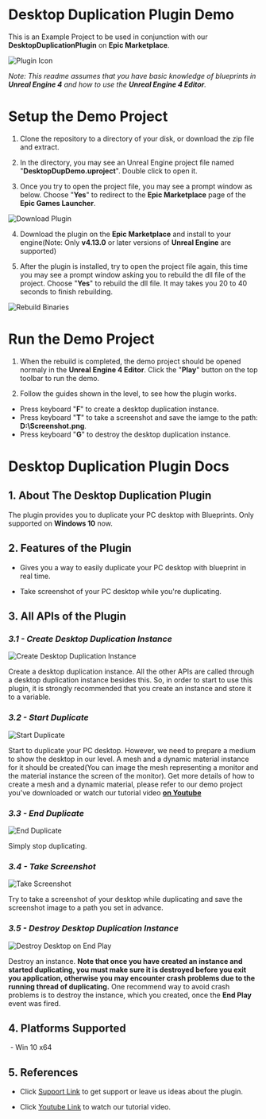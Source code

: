 # Desktop Duplication Plugin Demo
This is an Example Project to be used in conjunction with our **DesktopDuplicationPlugin** on **Epic Marketplace**.

![Plugin Icon](https://lh3.googleusercontent.com/CAyUgJYVkM2_HKOmCQNpvZNEM8IlJLch_XqnUbwOmMJQ8WHjGONtH1tNb0Fl-9RdakNojUOtMA6nM86HQGC6x7xOERdX0W7aMfclA61PSXF6NkQb4wiWFXyzv6hdLlpHIhyHPhUXJDHAGZKFrbCM2AMBog2AOZ-XDybS1nV2MljxsLgsP6rvF1QL7C3_EGjgafVWhTY6l6sa-iXGb2J7607671UYXJcEXwGRBnYUFnlrhULoWh7IwKLhR40pAYdBDDarw9b-pgs8TVo_6yrJ1ovsw6UJc4ku8PQm5_lyTUL7mPVg_8cVR4WyvJon7KZGjPBVzAqvYpoW3k2-vTCHgtm2CWv8TPxQ96v7YgnStJiGam_d7nwwx-vw_235-McVA0s10CyQVnxvUyTvKIYSz1Lj2T8_AK-5o8pPaWtNW8BPSD3w1FlUjc0Fu0Hc9FLEA7h3eFxzvcezs0ZLl_AAZtGh3A9JrEpqyanmhQhtMNk6xc15u5rnYt78ceBeJB5sKxhuG1FEJuF27uxHNjXTp5BxZK84TK_tWi-8Jjf3KHZtxWaAcR4QR2ARCgsFe8-NQqH-X8gFdDKGhBz9LsOH9oBTZVbAflkOGPcRUYQ3UWRvala9KAaGoQQSBenhgjhn1hS-U8Nq0KOeN-GQGVr_7wI7CXjyzkRKVO3YzcYpSA=s128-no)

_Note: This readme assumes that you have basic knowledge of blueprints in **Unreal Engine 4** and how to use the **Unreal Engine 4 Editor**._

# Setup the Demo Project

  1. Clone the repository to a directory of your disk, or download the zip file and extract.

  2. In the directory, you may see an Unreal Engine project file named "**DesktopDupDemo.uproject**". Double click to open it.

  3. Once you try to open the project file, you may see a prompt window as below. Choose "**Yes**" to redirect to the **Epic Marketplace** page of the **Epic Games Launcher**.
  
![Download Plugin](https://lh3.googleusercontent.com/HWnm9b3E_dqllVfa4zwrKGsrEqOmH2hpOq7MCj9abgc1Heb8otPCG4DkCTeI9u04HzAdA4oTLESuZKk4BWIWqlGaCpQWrrnGpAai0R0I31j1oFzlCKLvgqKwuNIQ-XmDxHDY0Gdqbo-jfQ0Xy_g6LZn4ItPvTbpO4zFAGn5y4HagGUADIbEfxVJ8ADXn7aerDWTW7kvvaAJXZSwefD2e8IU-XoSBzT3kMl_I56hPGHjEMOM_N4hBK-K1uFkVZQOs-4sa2piog36OVV7d8VSLT5COmXWwovMVOEa4pyTpVqTvTBG5_xWOA8stc6NmVpfK8ww6eIuK7tUfnV80Li3KFNhqNNt7EMFlIkuTd-cTLcKsQcjsMGZtApTry-5uqDxIfhtpTSiCabrLaEftdhJehpghYnagxsidy-6tJSHPTNI6Uc_lPvkSKiCE2Tj1ZfTrOlQPOeIYZjdjItvCkfoCdwHbfvwNE-MbNrFNSvJ-_GIyWHtXCzbB5cHI1Gk1iZk1Pdko8KBWewtamColprd3Vqjc21QGwpIvTvOr_kLpNLwkCXFDVYS96F0hOp2S7qAekOiuJi944n2-Mt4iWCv8QIwKERiojab0KwUnXmFwnofS-3dyOYLn=w406-h196-no)


  4. Download the plugin on the **Epic Marketplace** and install to your engine(Note: Only **v4.13.0** or later versions of **Unreal Engine** are supported)

  5. After the plugin is installed, try to open the project file again, this time you may see a prompt window asking you to rebuild the dll file of the project. Choose "**Yes**" to rebuild the dll file. It may takes you 20 to 40 seconds to finish rebuilding. 

![Rebuild Binaries](https://lh3.googleusercontent.com/wePJFYwzuzJZejec3_Mk7v2UWiba85CNwVYAM9TfOGNjnhEJb0yss4vSTrU4zLElVJmamScZuRs_auo27g2lk7qvBNDMwNeL5RFKn3IRd7IPOQYxHslAafZvMtSUlmS878MnQX2ShkoEE1IUUSOxNIuWvhOygTaabjBGRM6FQ8-9r2u_EIBT5ZBT2DqAcCfJXInNy2w8L5PT8VFeazkuooBTCX__IPO6szCn04OHm0wSrkrJmI4AZdDVgMC437dS0fNpEzX26Dr8Sn21VFhz9xNlk7fFnRnFngvrbujnvYpAYtGQ8Dv6YH6O_1ObzvCTO58bHZADBOwOK8M2NX8BXl5auyCZXPLpTNnHa798Qkk0i2udrakLe4fLamSoUV0VSz4pwPDjlzHmSH-O93Roiv-XhjsKChvZHYFC5GextqjWMGc-t7Q3nb4zPP_4CCgTDH0PqJ5APTYM6t5nl9HJljIHw1mNCSsQf0dEo68EpJj_YCF6ZC_fIUianME49eq4VOEyo7i7Qj9EEAH0B3bEWXDtsm7bLvVlhWS6M3bqY6P6z28V6MngF9LkVIpbTl4pFYT5IdVvkckUGZzbPq-2Hui9tiMyIeTUfR6wKAjMcWcF6qs9=w439-h248-no)

# Run the Demo Project

  1. When the rebuild is completed, the demo project should be opened normaly in the **Unreal Engine 4 Editor**. Click the "**Play**" button on the top toolbar to run the demo.

  2. Follow the guides shown in the level, to see how the plugin works.
  - Press keyboard "**F**" to create a desktop duplication instance.
  - Press keyboard "**T**" to take a screenshot and save the iamge to the path: **D:\Screenshot.png**.
  - Press keyboard "**G**" to destroy the desktop duplication instance.

# Desktop Duplication Plugin Docs

  ## 1. About The Desktop Duplication Plugin
The plugin provides you to duplicate your PC desktop with Blueprints. Only supported on **Windows 10** now.

  ## 2. Features of the Plugin

  - Gives you a way to easily duplicate your PC desktop with blueprint in real time.
  
  - Take screenshot of your PC desktop while you're duplicating.

  ## 3. All APIs of the Plugin

  ### _3.1 - Create Desktop Duplication Instance_

![Create Desktop Duplication Instance](https://lh3.googleusercontent.com/2s57vK7IQp_G0NvwqsfESZURG9C3cs8u1JcsMvUsaM7AUvUiCQl3ZplDSPLDNM6Nff1Pb925sQ5pYIXJ6UiXfDvQvZt3jK-6vvnVD8HmdckBs7zQSyC5qYKpZr8IzQprMFLsLb-45LJiwf0b4Fx8RAYXD0y5TNym-UYvaEHsC3dSCpa7rrPkaN0KkAFjt_476CiBYZlY5aokbVGIEQ8435dvSBgjHSDUV1RakBo0YqTJ9N5IcfXUwksRP3LFDtCAyY5jVHQD7F6tC7yLJqEZfLz7McGkdZAJA6RctgjHIK7eoducMCuvHnkW50uAJROSCiNAbetWZHLN_RgglESgyD5nGgNjQc7M9DsrKCuiYQa6XUbWtvAfurOvvkTSJzgsNpuZEzEXDGK8B3thoWu_8ErAtlDgZeFed5PlDKalO-OjTAa5g-0kXY1skNJ6xI8EL129q5JSasYd0n9B3LL0_XM_0L0gQTyWzA6s9wulLdbjIm-ILAYWbVFzM0bemGckGEEqagqoIMbKyQtg3hwngf10dClkKIuhHRNJ77qBYVUO_flTeWCi6LyKB82M8fhddtE0uf6WSvpMzHbSSzdKT6vf_8lrWQNz7v5JFncGZw9ZWcd5=w693-h302-no)

Create a desktop duplication instance. All the other APIs are called through a desktop duplication instance besides this. So, in order to start to use this plugin, it is strongly recommended that you create an instance and store it to a variable.

  ### _3.2 - Start Duplicate_

![Start Duplicate](https://lh3.googleusercontent.com/Y4kRc7JwX8L6ZtCiTcvQH29lGKo2AZ52HqNgYsFmbArfMbyYuuhzxmygMnP29-eZLpD11y-uhttpIzQVk0PfN_BQUO5RcNTFvx1J6CuxvRSjyUiA2fuKRK9mbll9KDNlJRf29VYruu6O00m5N5wZgUW6PsHy3LuG5BYd_4uegQmw8ASo_hY-P6_Z09blOZQXZnsbIfJ4hwUJErioiFc0a86k-d00xd6SwZ0MTPOGlh-DQYQazUiMq_iPM8-QRzJdYbANJYGYMtrfvv0EGRC0gZvMggmcQzqHH71mrqKt7U_-WSksS29nDtB-eYrxGAl_hu7WXMr4xh79HbYTsA5XZugr1CeVZNTKLq9kRE3dio3LQP0Fu6EmfzOZ6df15cNJ03omcVSUGr8L7CB4wyYTpNO2pELbzHVDdsX1GomPYe-Vnw6LzvGrkzKCMKS9o7aTUVleJmUjmWdQD3pLa9HkUfsto5kioomIGOawaeTuBzEKwI481qrnTp-GEjFIf1EGRgU_G2KZIKWc5FKmmSu3S8hS7aEmaIGNjhfX30JZJ_bAcB1RVjvnenIZb4Jh9fKAWoDhe0VKiI26JRWwESMfyuoMPRKNxccaaivg0d-oidB0Qc6p=w1616-h327-no)

Start to duplicate your PC desktop. However, we need to prepare a medium to show the desktop in our level. A mesh and a dynamic material instance for it should be created(You can image the mesh representing a monitor and the material instance the screen of the monitor). Get more details of how to create a mesh and a dynamic material, please refer to our demo project you've downloaded or watch our tutorial video **[on Youtube](https://www.youtube.com/watch?v=_KiyzNaf31w)**

  ### _3.3 - End Duplicate_

![End Duplicate](https://lh3.googleusercontent.com/vagMShHgOO3sAF59iEq-i-DqujHIPxOpyJDMPSlNae0Z5ooSNZA-D1r2GipDxONfECDIvuPA3s8LBhLYbrJJqDb3kkENexLk9hetCoA2YH8uSlPOdCPpgDRr1HTs82Th0nTZSKRvyP8UgOTXsK7gpIOG79aQ0dq1M6UruCQEAZM-gKeBEw9-2rxrTx6nxSv6C8Y1C5wDmk-EGeSs6F9oQG0wYf8lgdFRCEkptr2BOP3E6SvqKDt2WyMrpMYduijcc4u6huktaHa6D13aVrP1pI3IJg552BqqXAJYdYuJtrnIJ1yURdPQAa7zCWIEXTTFH9Zpur-z57-hL_JsspPROjMaT4sPOV4SsyOKB6K3XMxrQcbGBOrhhxOiMlHtd06RgyLcOjcFv4h5ghi4f3PjfYgLJFhn-1kH_ctz-15zuGBriDWoZX1SOu6uAQFseetGpI71oZ3rJxNBLoKx5Pns67GR0PU-DQJe0aWs6FdYwi1EqvrjvU1O7X035OqdNRQUq1K3VLAeSPyeQWmwuQXedEBtqFw9hoJqug7Z2kBZEu44K1ScRsgEIffw3M9a1JK9Yd46dGUsWrwtRFIJxBMiFT8DiJ0KAYXVU56nWJr5L89EI8p5=w506-h242-no)

Simply stop duplicating.

  ### _3.4 - Take Screenshot_

![Take Screenshot](https://lh3.googleusercontent.com/tTU2jLncAx3Q8sl5VZVZmivSGpcIipDQRvsSzGWyOEMyeP8mOT71E8sGfK4yRdcqG-2p-lLFHBczEIP6SSxNJv_Ol-UEzjV2XzPSnmT9l6ebkRxOGVoQ84Rdr2z8sxoxNgQrwDhsP3m21gmqmyv2FoNoVhC-aqNnCwpsbjZLq1F6LZwngHVB5OHocmvbg0vKZSkm3I2vgyows9qtU27MQ5uMHvhp1m_fuY0g-wVKOQwe4FQXY0mfL6RoZ9cPFqEWhKxMYH1yxj6vgs8nC1XhfD0XnJZvB5SNPIEiq1-R0q0fjSB-eDFGQRDcm5vRScHGIWRP7dTtmlKluF4BahSsXwNyhOB00cciTG1Tm47oCykIiCF6CUFzqka8YPqyUFWL0q2V9FNSq5mfAX2t6yXLyyY_SnDobdYNjWFuu-qozJN7TGA41n6qtc0NT4DQKgE7obSJLrejvWsJkUYXUVZP9eEyW79UCr4nuf3lUZtyMIOQBTTdjS4t7mzcKPqaB1zeNY6RhVlDOj5OgyhEj9yd88bDNi6Xt2CnjjYL8MO1iW7tJZ9Pn7PdyQ1cFU6G3HmgJrEJJZljYREg7LHnxI5NsraNawUW0MLna18RTr82xPoNtrL4=w897-h297-no)

Try to take a screenshot of your desktop while duplicating and save the screenshot image to a path you set in advance.

  ### _3.5 - Destroy Desktop Duplication Instance_

![Destroy Desktop on End Play](https://lh3.googleusercontent.com/QBl4vNPkmRWlloyjlyMW9RTVVwRMwC78wPD_5LCqhl8R68xHAI5nF9J_vRFABGc5KUi2NHWtCNqyAS2BvCdT346pvUGyusBmhF-q9hXU9NBXNj2NGRkUVhMIc0i3EIKuBRnSAJCjgluVaf0rJ0aTRafiehDM--Q7KPmBjlvQ1aswV2KSjXxGxFlMWfhQWUAawHF_77JnIRdu8FWH2lL268OJcZI8w4G9YO8QFVSjVmNAoUu5VV_WKZdQPSHtidbygRU0BygdXEHi3xgl3RJUUZhT1Th9boDVjtnVCikAEy3Q5A4goEFUOaZ58XjHMFzQsNlQvC0oKrAS7u8atQrqurbgrs_krqRKGw6tjXtdd7iIsb5DSfNb4Lgq3Vc-2g-_YubE4VjQeJu1CUvpWUkXtQDNXvFjWifcPL-h8DidL50oIgLm4Uu4_Q0UL51d4jZGRKrRR0lskdbKox00iqe9PNFS02KHzgxpMCsNtWiCk7rM7gtSLCl4WtEErJalpM6ac0uJMH9wop4aKneX4GfTsjXUL0ZwpwfoMsHlsixqOJS31A4izkMCTrwckDvmjDto9dSsA8gkh1fzSmH3wVW7oCS-xz7QdHnqRNIh_PZdFsqwObCs=w507-h242-no)

Destroy an instance. **Note that once you have created an instance and started duplicating, you must make sure it is destroyed before you exit you application, otherwise you may encounter crash problems due to the running thread of duplicating.** One recommend way to avoid crash problems is to destroy the instance, which you created, once the **End Play** event was fired.

  ## 4. Platforms Supported
  
  - Win 10 x64

  ## 5. References
  
  - Click [Support Link](https://github.com/TungstenGames/DesktopDuplicationPluginDemo/issues/1) to get support or leave us ideas about the plugin.
  
  - Click [Youtube Link](https://www.youtube.com/watch?v=_KiyzNaf31w) to watch our tutorial video.
